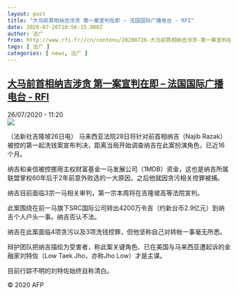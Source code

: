 ```yaml
---
layout: post
title: "大马前首相纳吉涉贪 第一案宣判在即 – 法国国际广播电台 - RFI"
date: 2020-07-26T10:56:15.000Z
author: 法广
from: http://www.rfi.fr//cn/contenu/20200726-大马前首相纳吉涉贪-第一案宣判在即
tags: [ 法广 ]
categories: [ news, 法广 ]
---
```

<!--1595760975000-->
[大马前首相纳吉涉贪 第一案宣判在即 – 法国国际广播电台 - RFI](http://www.rfi.fr//cn/contenu/20200726-%E5%A4%A7%E9%A9%AC%E5%89%8D%E9%A6%96%E7%9B%B8%E7%BA%B3%E5%90%89%E6%B6%89%E8%B4%AA-%E7%AC%AC%E4%B8%80%E6%A1%88%E5%AE%A3%E5%88%A4%E5%9C%A8%E5%8D%B3)
------

<div>
<div>26/07/2020 - 11:20</div><img src="https://s.rfi.fr/media/display/241fbd08-cf27-11ea-b335-005056a964fe/w:310/p:16x9/int0009b.200726172003.jpg"><div class="t-content__body u-clearfix"><div class="m-interstitial"></div><p>（法新社吉隆坡26日电）    马来西亚法院28日将针对前首相纳吉（Najib Razak）被控的第一起洗钱案宣布判决，距离当局开始调查纳吉在此案扮演角色，已近16 个月。</p><p>    纳吉和亲信被控挪用主权财富基金一马发展公司（1MDB）资金，这也是纳吉所属联盟掌权60年后于2年前意外败选的一大原因，之后他就因贪污相关控罪被捕。</p><p>    纳吉目前面临3宗一马相关审判，第一宗本周将在吉隆坡高等法院宣判。</p><p>    此案围绕在前一马旗下SRC国际公司转出4200万令吉（约新台币2.9亿元）到纳吉个人户头一事。纳吉否认不法。</p><p>    纳吉在此案面临4项贪污以及3项洗钱控罪，但他坚称自己对转帐一事毫无所悉。</p><p>    辩护团队把纳吉描绘为受害者，称此案关键角色、已在美国与马来西亚遭起诉的金融家刘特佐（Low Taek Jho，亦称Jho Low）才是主谋。</p><p>    目前行踪不明的刘特佐始终自称清白。</p><p class="t-copyright">© 2020 AFP</p>        </div>
</div>
